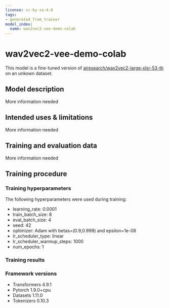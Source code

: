 ```yaml
---
license: cc-by-sa-4.0
tags:
- generated_from_trainer
model_index:
  name: wav2vec2-vee-demo-colab
---
```


<!-- This model card has been generated automatically according to the information the Trainer had access to. You
should probably proofread and complete it, then remove this comment. -->

# wav2vec2-vee-demo-colab

This model is a fine-tuned version of [airesearch/wav2vec2-large-xlsr-53-th](https://huggingface.co/airesearch/wav2vec2-large-xlsr-53-th) on an unkown dataset.

## Model description

More information needed

## Intended uses & limitations

More information needed

## Training and evaluation data

More information needed

## Training procedure

### Training hyperparameters

The following hyperparameters were used during training:
- learning_rate: 0.0001
- train_batch_size: 8
- eval_batch_size: 4
- seed: 42
- optimizer: Adam with betas=(0.9,0.999) and epsilon=1e-08
- lr_scheduler_type: linear
- lr_scheduler_warmup_steps: 1000
- num_epochs: 1

### Training results



### Framework versions

- Transformers 4.9.1
- Pytorch 1.9.0+cpu
- Datasets 1.11.0
- Tokenizers 0.10.3
